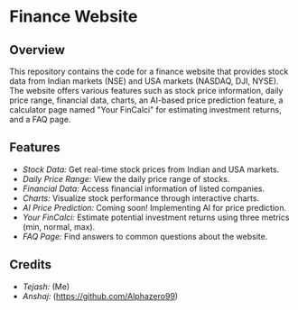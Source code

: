 # Finance Website

## Overview

This repository contains the code for a finance website that provides stock data from Indian markets (NSE) and USA markets (NASDAQ, DJI, NYSE). The website offers various features such as stock price information, daily price range, financial data, charts, an AI-based price prediction feature, a calculator page named "Your FinCalci" for estimating investment returns, and a FAQ page.

## Features

- *Stock Data:* Get real-time stock prices from Indian and USA markets.
- *Daily Price Range:* View the daily price range of stocks.
- *Financial Data:* Access financial information of listed companies.
- *Charts:* Visualize stock performance through interactive charts.
- *AI Price Prediction:* Coming soon! Implementing AI for price prediction.
- *Your FinCalci:* Estimate potential investment returns using three metrics (min, normal, max).
- *FAQ Page:* Find answers to common questions about the website.

## Credits

- *Tejash:* (Me)
- *Anshaj:* (https://github.com/Alphazero99)
